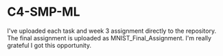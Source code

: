 # C4-SMP-ML
I've uploaded each task and week 3 assignment directly to the repository. The final assignment is uploaded as MNIST_Final_Assignment.
I'm really grateful I got this opportunity.
